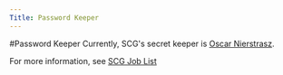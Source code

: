 ```yaml
---
Title: Password Keeper
---
```

#Password Keeper
Currently, SCG's secret keeper is [Oscar Nierstrasz](%base_url%/staff/oscar).

For more information, see [SCG Job List](%base_url%/wiki/scgjoblist)
